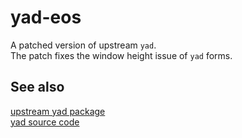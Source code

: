 # yad-eos

A patched version of upstream `yad`.<br>
The patch fixes the window height issue of `yad` forms.

## See also
[upstream yad package](https://archlinux.org/packages/community/any/yad)<br>
[yad source code](https://github.com/v1cont/yad)
